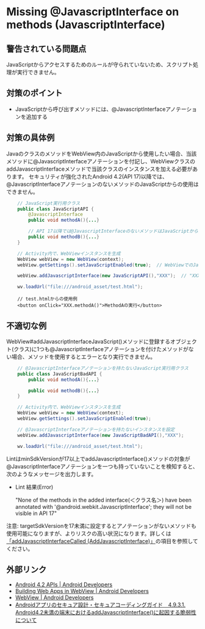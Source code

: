 # Missing @JavascriptInterface on methods (JavascriptInterface)

## 警告されている問題点

JavaScriptからアクセスするためのルールが守られていないため、スクリプト処理が実行できません。

## 対策のポイント

- JavaScriptから呼び出すメソッドには、@JavascriptInterfaceアノテーションを追加する

## 対策の具体例

JavaのクラスのメソッドをWebView内のJavaScriptから使用したい場合、当該メソッドに@JavascriptInterfaceアノテーションを付記し、WebViewクラスのaddJavascriptInterfaceメソッドで当該クラスのインスタンスを加える必要があります。
セキュリティが強化されたAndroid 4.2(API 17)以降では、@JavascriptInterfaceアノテーションのないメソッドのJavaScriptからの使用はできません。

```java
    // JavaScript実行用クラス
    public class JavaScriptAPI {
        @JavascriptInterface
        public void methodA(){...}

        // API 17以降では@JavascriptInterfaceのないメソッドはJavaScriptから実行できない
        public void methodB(){...}
    }
```

```java
    // Activity内で、WebViewインスタンスを生成
    WebView webView = new WebView(context);
    webView.getSettings().setJavaScriptEnabled(true);  // WebViewでのJavaScript実行を有効化

    webView.addJavascriptInterface(new JavaScriptAPI(),"XXX");  // "XXX"はJavaScriptから参照するオブジェクト名

    wv.loadUrl("file:///android_asset/test.html");
```

```
    // test.htmlからの使用例
    <button onClick="XXX.methodA()">MethodAの実行</button>
```

## 不適切な例

WebView#addJavascriptInterfaceJavaScript()メソッドに登録するオブジェクト(クラス)に1つも@JavascriptInterfaceアノテーションを付けたメソッドがない場合、メソッドを使用するとエラーとなり実行できません。

```java
    // @JavascriptInterfaceアノテーションを持たないJavaScript実行用クラス
    public class JavaScriptBadAPI {
        public void methodA(){...}

        public void methodB(){...}
    }
```

```java
    // Activity内で、WebViewインスタンスを生成
    WebView webView = new WebView(context);
    webView.getSettings().setJavaScriptEnabled(true);

    // @JavascriptInterfaceアノテーションを持たないインスタンスを設定
    webView.addJavascriptInterface(new JavaScriptBadAPI(),"XXX");

    wv.loadUrl("file:///android_asset/test.html");
```

LintはminSdkVersionが17以上でaddJavascriptInterface()メソッドの対象が@JavascriptInterfaceアノテーションを一つも持っていないことを検知すると、次のようなメッセージを出力します。

-   Lint 結果(Error)  

    "None of the methods in the added interface(＜クラス名＞) have been annotated with '@android.webkit.JavascriptInterface'; they will not be visible in API 17"

注意: targetSdkVersionを17未満に設定するとアノテーションがないメソッドも使用可能になりますが、よりリスクの高い状況になります。詳しくは[「addJavascriptInterfaceCalled (AddJavascriptInterface)」][AddJavascriptInterface]の項目を参照してください。

## 外部リンク

-   [Android 4.2 APIs | Android Developers][1]
-   [Building Web Apps in WebView | Android Developers][2]
-   [WebView | Android Developers][3]
-   [Androidアプリのセキュア設計・セキュアコーディングガイド　4.9.3.1. Android4.2未満の端末におけるaddJavascriptInterface()に起因する脆弱性について][4]  
    

[AddJavascriptInterface]: AddJavascriptInterface.md

[1]: https://developer.android.com/about/versions/android-4.2.html
[2]: https://developer.android.com/guide/webapps/webview.html\#BindingJavaScript
[3]: https://developer.android.com/reference/android/webkit/WebView.html\#addJavascriptInterface
[4]: http://www.jssec.org/dl/android_securecoding/4_using_technology_in_a_safe_way.html#android-4_x2e2%E6%9C%AA%E6%BA%80%E3%81%AE%E7%AB%AF%E6%9C%AB%E3%81%AB%E3%81%8A%E3%81%91%E3%82%8Baddjavascriptinterface_x28_x29%E3%81%AB%E8%B5%B7%E5%9B%A0%E3%81%99%E3%82%8B%E8%84%86%E5%BC%B1%E6%80%A7%E3%81%AB%E3%81%A4%E3%81%84%E3%81%A6